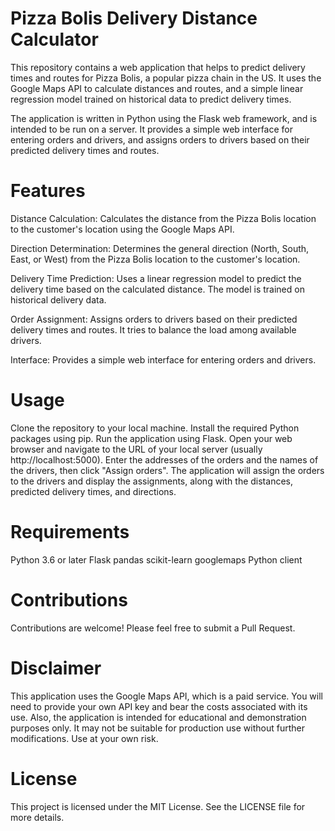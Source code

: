 # Pizza Bolis Delivery Distance Calculator
This repository contains a web application that helps to predict delivery times and routes for Pizza Bolis, a popular pizza chain in the US. It uses the Google Maps API to calculate distances and routes, and a simple linear regression model trained on historical data to predict delivery times.

The application is written in Python using the Flask web framework, and is intended to be run on a server. It provides a simple web interface for entering orders and drivers, and assigns orders to drivers based on their predicted delivery times and routes.

# Features
Distance Calculation: Calculates the distance from the Pizza Bolis location to the customer's location using the Google Maps API.

Direction Determination: Determines the general direction (North, South, East, or West) from the Pizza Bolis location to the customer's location.

Delivery Time Prediction: Uses a linear regression model to predict the delivery time based on the calculated distance. The model is trained on historical delivery data.

Order Assignment: Assigns orders to drivers based on their predicted delivery times and routes. It tries to balance the load among available drivers.

Interface: Provides a simple web interface for entering orders and drivers.

# Usage
Clone the repository to your local machine.
Install the required Python packages using pip.
Run the application using Flask.
Open your web browser and navigate to the URL of your local server (usually http://localhost:5000).
Enter the addresses of the orders and the names of the drivers, then click "Assign orders".
The application will assign the orders to the drivers and display the assignments, along with the distances, predicted delivery times, and directions.
# Requirements
Python 3.6 or later
Flask
pandas
scikit-learn
googlemaps Python client
# Contributions
Contributions are welcome! Please feel free to submit a Pull Request.

# Disclaimer
This application uses the Google Maps API, which is a paid service. You will need to provide your own API key and bear the costs associated with its use. Also, the application is intended for educational and demonstration purposes only. It may not be suitable for production use without further modifications. Use at your own risk.

# License
This project is licensed under the MIT License. See the LICENSE file for more details.
